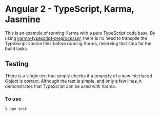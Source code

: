 # Angular 2 - TypeScript, Karma, Jasmine

This is an example of running Karma with a pure TypeScript code base. By using [karma-typescript-preprocessor](https://github.com/sergeyt/karma-typescript-preprocessor), there is no need to transpile the TypeScript source files before running Karma, reserving that step for the build tasks.

## Testing
There is a single test that simply checks if a property of a new interfaced Object is correct. Although the test is simple, and only a few lines, it demonstrates that TypeScript can be used with Karma.

### To use
```bash
$ npm test
```